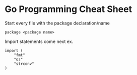 # Go Programming Cheat Sheet

Start every file with the package declaration/name

```
package <package name>
```

Import statements come next ex.

```
import (
    "fmt"
    "os"
    "strconv"
)
```
